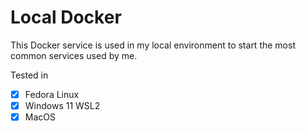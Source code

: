 # Local Docker

This Docker service is used in my local environment to start the most common services used by me.

Tested in 

- [x] Fedora Linux
- [x] Windows 11 WSL2
- [x] MacOS
